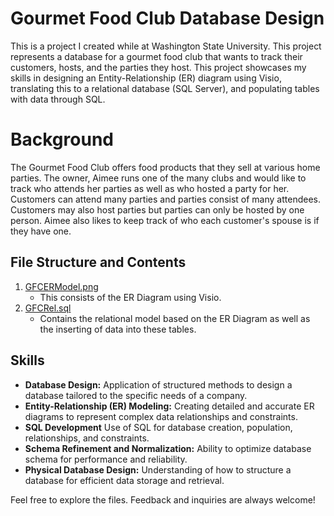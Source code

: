 # Gourmet Food Club Database Design
This is a project I created while at Washington State University. This project represents a database for a gourmet food club that wants to track their customers, hosts, and the parties they host. This project showcases my skills in designing an Entity-Relationship (ER) diagram using Visio, translating this to a relational database (SQL Server), and populating tables with data through SQL. 

# Background
The Gourmet Food Club offers food products that they sell at various home parties. The owner, Aimee runs one of the many clubs and would like to track who attends her parties as well as who hosted a party for her. Customers can attend many parties and parties consist of many attendees. Customers may also host parties but parties can only be hosted by one person. Aimee also likes to keep track of who each customer's spouse is if they have one.

## File Structure and Contents
1. [GFCERModel.png](https://github.com/Jade010/SQL/blob/main/Database%20Design%20and%20Modeling/GourmetFoodClub/GFCERModel.png)
    - This consists of the ER Diagram using Visio.
2. [GFCRel.sql](https://github.com/Jade010/SQL/blob/main/Database%20Design%20and%20Modeling/GourmetFoodClub/GFCRel.sql)
    - Contains the relational model based on the ER Diagram as well as the inserting of data into these tables.

## Skills
- **Database Design:** Application of structured methods to design a database tailored to the specific needs of a company.
- **Entity-Relationship (ER) Modeling:** Creating detailed and accurate ER diagrams to represent complex data relationships and constraints.
- **SQL Development** Use of SQL for database creation, population, relationships, and constraints.
- **Schema Refinement and Normalization:** Ability to optimize database schema for performance and reliability.
- **Physical Database Design:** Understanding of how to structure a database for efficient data storage and retrieval.

Feel free to explore the files. Feedback and inquiries are always welcome!


